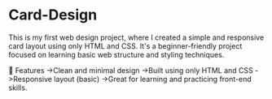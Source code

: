 # Card-Design

This is my first web design project, where I created a simple and responsive card layout using only HTML and CSS.
It's a beginner-friendly project focused on learning basic web structure and styling techniques.

🚀 Features
->Clean and minimal design
->Built using only HTML and CSS
->Responsive layout (basic)
->Great for learning and practicing front-end skills.

